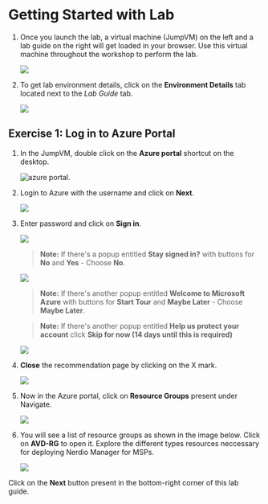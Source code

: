 # Getting Started with Lab	

1. Once you launch the lab, a virtual machine (JumpVM) on the left and a lab guide on the right will get loaded in your browser. Use this virtual machine throughout the workshop to perform the lab.	

   ![](media/gs1.png)	

2. To get lab environment details, click on the **Environment Details** tab located next to the *Lab Guide* tab. 	

   ![](media/gs2.png)	

## Exercise 1: Log in to Azure Portal

1. In the JumpVM, double click on the **Azure portal** shortcut on the desktop.

   ![azure portal.](media/gs3.png)  

2. Login to Azure with the username **<inject key="AzureAdUserEmail" />** and click on **Next**.

   ![](media/gs4.png)

3. Enter password **<inject key="AzureAdUserPassword" />** and click on **Sign in**.

   ![](media/gs5.png)

   >**Note:** If there's a popup entitled **Stay signed in?** with buttons for **No** and **Yes** - Choose **No**.
   
   ![](media/gs6.png)
     
   >**Note:** If there's another popup entitled **Welcome to Microsoft Azure** with buttons for **Start Tour** and **Maybe Later** - Choose **Maybe Later**.
   
   >**Note:** If there's another popup entitled **Help us protect your account** click **Skip for now (14 days until this is required)**
   
   ![](media/gs7.png)
    
4. **Close** the recommendation page by clicking on the X mark.

   ![](media/gs8.png)

4. Now in the Azure portal, click on **Resource Groups** present under Navigate.

   ![](media/gs9.png)

5. You will see a list of resource groups as shown in the image below. Click on **AVD-RG** to open it. Explore the different types resources neccessary for deploying Nerdio Manager for MSPs.

   ![](media/nm6.png)
   
Click on the **Next** button present in the bottom-right corner of this lab guide.



